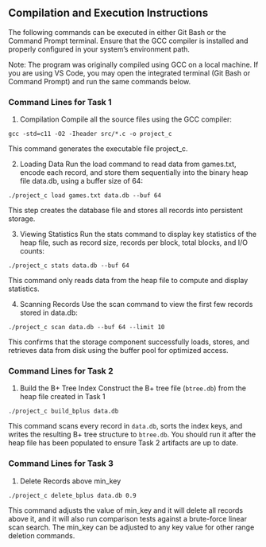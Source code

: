 ## Compilation and Execution Instructions

The following commands can be executed in either Git Bash or the Command Prompt terminal.
Ensure that the GCC compiler is installed and properly configured in your system’s environment path.

Note:
The program was originally compiled using GCC on a local machine.
If you are using VS Code, you may open the integrated terminal (Git Bash or Command Prompt) and run the same commands below.

### Command Lines for Task 1
1. Compilation
Compile all the source files using the GCC compiler:

``` gcc -std=c11 -O2 -Iheader src/*.c -o project_c ``` 

This command generates the executable file project_c.


2. Loading Data
Run the load command to read data from games.txt, encode each record, and store them sequentially into the binary heap file data.db, using a buffer size of 64:

``` ./project_c load games.txt data.db --buf 64 ``` 

This step creates the database file and stores all records into persistent storage.


3. Viewing Statistics
Run the stats command to display key statistics of the heap file, such as record size, records per block, total blocks, and I/O counts:

``` ./project_c stats data.db --buf 64 ``` 

This command only reads data from the heap file to compute and display statistics.


4. Scanning Records
Use the scan command to view the first few records stored in data.db:

``` ./project_c scan data.db --buf 64 --limit 10 ``` 


This confirms that the storage component successfully loads, stores, and retrieves data from disk using the buffer pool for optimized access.



### Command Lines for Task 2

1. Build the B+ Tree Index
Construct the B+ tree file (`btree.db`) from the heap file created in Task 1

``` ./project_c build_bplus data.db ```

This command scans every record in `data.db`, sorts the index keys, and writes the resulting B+ tree structure to `btree.db`. You should run it after the heap file has been populated to ensure Task 2 artifacts are up to date.

### Command Lines for Task 3

1. Delete Records above min_key

 ``` ./project_c delete_bplus data.db 0.9 ``` 
 
 This command adjusts the value of min_key and it will delete all records above it, and it will also run comparison tests against a brute-force linear scan search.
 The min_key can be adjusted to any key value for other range deletion commands.
